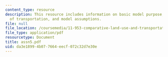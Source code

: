 ```yaml
---
content_type: resource
description: This resource includes information on basic model purpose, data, role
  of transportation, and model assumptions.
file: null
file_location: /coursemedia/11-953-comparative-land-use-and-transportation-planning-spring-2006/da3e18994b077664eecf072c32d7e30e_assn5.pdf
file_type: application/pdf
resourcetype: Document
title: assn5.pdf
uid: da3e1899-4b07-7664-eecf-072c32d7e30e
---
```

